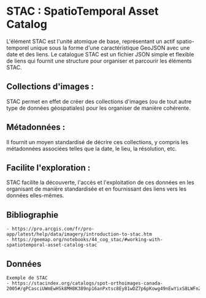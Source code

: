 # STAC : SpatioTemporal Asset Catalog

L'élément STAC est l'unité atomique de base, représentant un actif spatio-temporel unique sous la forme d'une caractéristique GeoJSON avec une date et des liens. Le catalogue STAC est un fichier JSON simple et flexible de liens qui fournit une structure pour organiser et parcourir les éléments STAC.

## Collections d'images : 
STAC permet en effet de créer des collections d'images (ou de tout autre type de données géospatiales) pour les organiser de manière cohérente.

## Métadonnées :
Il fournit un moyen standardisé de décrire ces collections, y compris les métadonnées associées telles que la date, le lieu, la résolution, etc.

## Facilite l'exploration : 
STAC facilite la découverte, l'accès et l'exploitation de ces données en les organisant de manière standardisée et en fournissant des liens vers les données elles-mêmes.

## Bibliographie

    - https://pro.arcgis.com/fr/pro-app/latest/help/data/imagery/introduction-to-stac.htm
    - https://geemap.org/notebooks/44_cog_stac/#working-with-spatiotemporal-asset-catalog-stac

## Données

    Exemple de STAC
    - https://stacindex.org/catalogs/spot-orthoimages-canada-2005#/gPCasciUWmEwHSk8MH8K389np16anPxtsc8Ey81wDZ7p6pKowg49nEwYixS8LWFnZj58qEm1rpBV1iwLSwHJtrWVNMp9NU5XcG2uYQhYx3WmcRRdaNfkTmLZeZutLgtdSY62BmBVvwccKsHkFP/LcTxR7u1XKaa3U37v8V49cmbisdJaS1FY7nirzyLNC3M9JCdxaQhH9WeurTvGYRaLEj9jLDGrFDW2rWYgE7nedPzWAajEaM4FYDqzPk31pDc3uCPTrcYedXfvj8BxCRh85drzWKEtLoJrqvSrGrvb7mru
